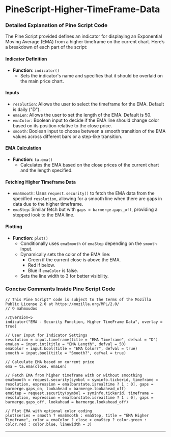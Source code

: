 # PineScript-Higher-TimeFrame-Data

### Detailed Explanation of Pine Script Code

The Pine Script provided defines an indicator for displaying an Exponential Moving Average (EMA) from a higher timeframe on the current chart. Here’s a breakdown of each part of the script:

#### Indicator Definition
- **Function**: `indicator()`
  - Sets the indicator's name and specifies that it should be overlaid on the main price chart.

#### Inputs
- `resolution`: Allows the user to select the timeframe for the EMA. Default is daily ("D").
- `emaLen`: Allows the user to set the length of the EMA. Default is 50.
- `emaColor`: Boolean input to decide if the EMA line should change color based on its position relative to the close price.
- `smooth`: Boolean input to choose between a smooth transition of the EMA values across different bars or a step-like transition.

#### EMA Calculation
- **Function**: `ta.ema()`
  - Calculates the EMA based on the close prices of the current chart and the length specified.

#### Fetching Higher Timeframe Data
- `emaSmooth`: Uses `request.security()` to fetch the EMA data from the specified `resolution`, allowing for a smooth line when there are gaps in data due to the higher timeframe.
- `emaStep`: Similar fetch but with `gaps = barmerge.gaps_off`, providing a stepped look to the EMA line.

#### Plotting
- **Function**: `plot()`
  - Conditionally uses `emaSmooth` or `emaStep` depending on the `smooth` input.
  - Dynamically sets the color of the EMA line:
    - Green if the current close is above the EMA.
    - Red if below.
    - Blue if `emaColor` is false.
  - Sets the line width to 3 for better visibility.

### Concise Comments Inside Pine Script Code

```pinescript
// This Pine Script™ code is subject to the terms of the Mozilla Public License 2.0 at https://mozilla.org/MPL/2.0/
// © mahmoudos

//@version=5
indicator("EMA - Security Function, Higher TimeFrame Data", overlay = true)

// User Input for Indicator Settings
resolution = input.timeframe(title = "EMA Timeframe", defval = "D")
emaLen = input.int(title = "EMA Length", defval = 50)
emaColor = input.bool(title = "EMA Color?", defval = true)
smooth = input.bool(title = "Smooth?", defval = true)

// Calculate EMA based on current price
ema = ta.ema(close, emaLen)

// Fetch EMA from higher timeframe with or without smoothing
emaSmooth = request.security(symbol = syminfo.tickerid, timeframe = resolution, expression = ema[barstate.isrealtime ? 1 : 0], gaps = barmerge.gaps_on, lookahead = barmerge.lookahead_off)
emaStep = request.security(symbol = syminfo.tickerid, timeframe = resolution, expression = ema[barstate.isrealtime ? 1 : 0], gaps = barmerge.gaps_off, lookahead = barmerge.lookahead_off)

// Plot EMA with optional color coding
plot(series = smooth ? emaSmooth : emaStep, title = "EMA Higher Timeframe", color = emaColor ? close > emaStep ? color.green : color.red : color.blue, linewidth = 3)
```

---
